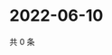 # 2022-06-10

共 0 条

<!-- BEGIN WEIBO -->
<!-- 最后更新时间 Fri Jun 10 2022 17:01:26 GMT+0800 (China Standard Time) -->

<!-- END WEIBO -->
